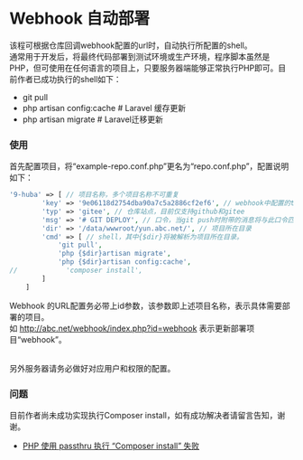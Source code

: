 # Webhook 自动部署

该程可根据仓库回调webhook配置的url时，自动执行所配置的shell。
<br>
通常用于开发后，将最终代码部署到测试环境或生产环境，程序脚本虽然是PHP，但可使用在任何语言的项目上，只要服务器端能够正常执行PHP即可。目前作者已成功执行的shell如下：
<ul>
    <li>git pull</li>
    <li>php artisan config:cache # Laravel 缓存更新</li>
    <li>php artisan migrate # Laravel迁移更新</li>
</ul>


### 使用

首先配置项目，将“example-repo.conf.php”更名为“repo.conf.php”，配置说明如下：
```php
'9-huba' => [ // 项目名称，多个项目名称不可重复
        'key' => '9e06118d2754dba90a7c5a2886cf2ef6', // webhook中配置的token
        'typ' => 'gitee', // 仓库站点，目前仅支持github和gitee
        'msg' => '# GIT DEPLOY', // 口令，当git push时附带的消息将与此口令匹配（大小写敏感），完全一致时执行shell
        'dir' => '/data/wwwroot/yun.abc.net/', // 项目所在目录
        'cmd' => [ // shell，其中{$dir}将被解析为项目所在目录。
            'git pull',
            'php {$dir}artisan migrate',
            'php {$dir}artisan config:cache',
//            'composer install',
        ]
    ]
```

Webhook 的URL配置务必带上id参数，该参数即上述项目名称，表示具体需要部署的项目。
<br> 如 http://abc.net/webhook/index.php?id=webhook 表示更新部署项目“webhook”。 

<br> 另外服务器请务必做好对应用户和权限的配置。

### 问题
目前作者尚未成功实现执行Composer install，如有成功解决者请留言告知，谢谢。
<ul>
<li>

[PHP 使用 passthru 执行 “Composer install” 失败](https://learnku.com/php/t/37720)

</li>
</ul>
